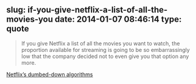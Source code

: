 slug: if-you-give-netflix-a-list-of-all-the-movies-you
date: 2014-01-07 08:46:14
type: quote
---

> If you give Netflix a list of all the movies you want to watch, the proportion available for streaming is going to be so embarrassingly low that the company decided not to even give you that option any more.

[Netflix’s dumbed-down algorithms](http://blogs.reuters.com/felix-salmon/2014/01/03/netflixs-dumbed-down-algorithms/)
